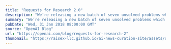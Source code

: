 ```yaml
---
title: "Requests for Research 2.0"
description: "We’re releasing a new batch of seven unsolved problems which have come up in the course of our research at OpenAI."
summary: "We’re releasing a new batch of seven unsolved problems which have come up in the course of our research at OpenAI."
pubDate: "Wed, 31 Jan 2018 08:00:00 GMT"
source: "OpenAI Blog"
url: "https://openai.com/blog/requests-for-research-2"
thumbnail: "https://raisex-llc.github.io/ai-news-curation-site/assets/openai_logo.png"
---
```


